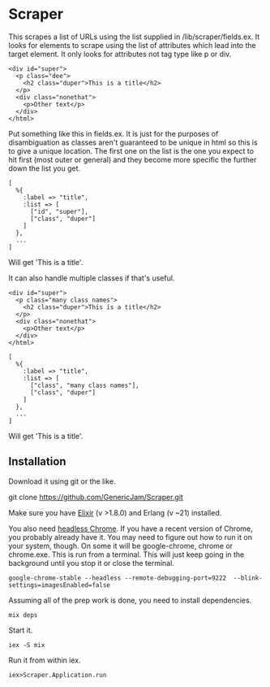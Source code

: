 # Scraper

This scrapes a list of URLs using the list supplied in /lib/scraper/fields.ex.
It looks for elements to scrape using the list of attributes which lead into the target element. It only looks for attributes not tag type like p or div.

```
<div id="super">
  <p class="dee">
    <h2 class="duper">This is a title</h2>
  </p>
  <div class="nonethat">
    <p>Other text</p>
  </div>
</html>
```

Put something like this in fields.ex. It is just for the purposes of disambiguation as classes aren't guaranteed to be unique in html so this is to give a unique location. The first one on the list is the one you expect to hit first (most outer or general) and they become more specific the further down the list you get.

```
[
  %{
    :label => "title",
    :list => [
      ["id", "super"],
      ["class", "duper"]
    ]
  },
  ...
]
```

Will get 'This is a title'.

It can also handle multiple classes if that's useful.

```
<div id="super">
  <p class="many class names">
    <h2 class="duper">This is a title</h2>
  </p>
  <div class="nonethat">
    <p>Other text</p>
  </div>
</html>
```

```
[
  %{
    :label => "title",
    :list => [
      ["class", "many class names"],
      ["class", "duper"]
    ]
  },
  ...
]
```

Will get 'This is a title'.

## Installation

Download it using git or the like.

git clone https://github.com/GenericJam/Scraper.git

Make sure you have [Elixir](https://elixir-lang.org/install.html) (v >1.8.0) and Erlang (v ~21) installed.

You also need [headless Chrome](https://developers.google.com/web/updates/2017/04/headless-chrome). If you have a recent version of Chrome, you probably already have it. You may need to figure out how to run it on your system, though. On some it will be google-chrome, chrome or chrome.exe. This is run from a terminal. This will just keep going in the background until you stop it or close the terminal.

```
google-chrome-stable --headless --remote-debugging-port=9222  --blink-settings=imagesEnabled=false
```

Assuming all of the prep work is done, you need to install dependencies.

```
mix deps
```

Start it.

```
iex -S mix
```

Run it from within iex.

```
iex>Scraper.Application.run
```
